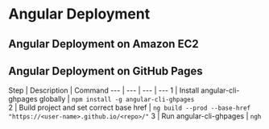 # Angular Deployment

## Angular Deployment on Amazon EC2

## Angular Deployment on GitHub Pages

Step |   Description   |  Command
--- |   --- |   ---  |  ---
1 |   Install angular-cli-ghpages globally |   ` npm install -g angular-cli-ghpages `  
2 |   Build project and set correct base href | ` ng build --prod --base-href "https://<user-name>.github.io/<repo>/" `
3 |  Run angular-cli-ghpages | ` ngh `